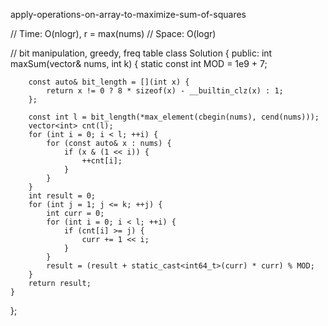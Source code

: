 
apply-operations-on-array-to-maximize-sum-of-squares

// Time:  O(nlogr), r = max(nums)
// Space: O(logr)

// bit manipulation, greedy, freq table
class Solution {
public:
    int maxSum(vector<int>& nums, int k) {
        static const int MOD = 1e9 + 7;

        const auto& bit_length = [](int x) {
            return x != 0 ? 8 * sizeof(x) - __builtin_clz(x) : 1;
        };

        const int l = bit_length(*max_element(cbegin(nums), cend(nums)));
        vector<int> cnt(l);
        for (int i = 0; i < l; ++i) {
            for (const auto& x : nums) {
                if (x & (1 << i)) {
                    ++cnt[i];
                }
            }
        }
        int result = 0;
        for (int j = 1; j <= k; ++j) {
            int curr = 0;
            for (int i = 0; i < l; ++i) {
                if (cnt[i] >= j) {
                    curr += 1 << i;
                }
            }
            result = (result + static_cast<int64_t>(curr) * curr) % MOD;
        }
        return result;
    }
};
